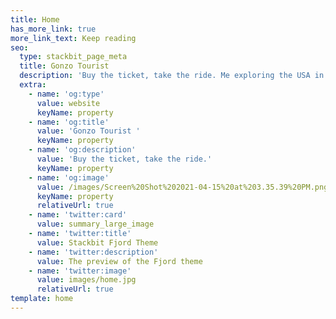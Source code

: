 ```yaml
---
title: Home
has_more_link: true
more_link_text: Keep reading
seo:
  type: stackbit_page_meta
  title: Gonzo Tourist
  description: 'Buy the ticket, take the ride. Me exploring the USA in my car.'
  extra:
    - name: 'og:type'
      value: website
      keyName: property
    - name: 'og:title'
      value: 'Gonzo Tourist '
      keyName: property
    - name: 'og:description'
      value: 'Buy the ticket, take the ride.'
      keyName: property
    - name: 'og:image'
      value: /images/Screen%20Shot%202021-04-15%20at%203.35.39%20PM.png
      keyName: property
      relativeUrl: true
    - name: 'twitter:card'
      value: summary_large_image
    - name: 'twitter:title'
      value: Stackbit Fjord Theme
    - name: 'twitter:description'
      value: The preview of the Fjord theme
    - name: 'twitter:image'
      value: images/home.jpg
      relativeUrl: true
template: home
---
```

